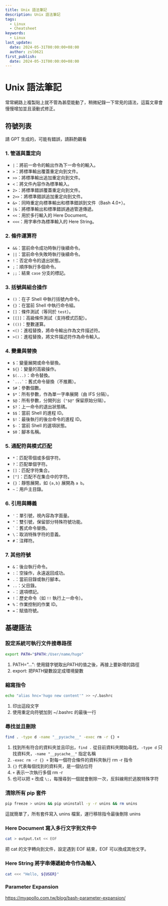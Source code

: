 ```yaml
---
title: Unix 語法筆記
description: Unix 語法筆記
tags:
  - Linux
  - Cheatsheet
keywords:
  - Linux
last_update:
  date: 2024-05-31T00:00:00+08:00
  author: zsl0621
first_publish:
  date: 2024-05-31T00:00:00+08:00
---
```


# Unix 語法筆記

常常網路上複製貼上就不管為甚麼能動了，稍微紀錄一下常見的語法，這篇文章會慢慢增加並且滾動式修正。

## 符號列表

請 GPT 生成的，可能有錯誤，請斟酌觀看

### 1. 管道與重定向

- `|`：將前一命令的輸出作為下一命令的輸入。
- `>`：將標準輸出覆蓋重定向到文件。
- `>>`：將標準輸出追加重定向到文件。
- `<`：將文件內容作為標準輸入。
- `2>`：將標準錯誤覆蓋重定向到文件。
- `2>>`：將標準錯誤追加重定向到文件。
- `&>`：同時重定向標準輸出和標準錯誤到文件（Bash 4.0+）。
- `|&`：將標準輸出和標準錯誤通過管道傳遞。
- `<<`：用於多行輸入的 Here Document。
- `<<<`：用字串作為標準輸入的 Here String。

### 2. 條件運算符

- `&&`：當前命令成功時執行後續命令。
- `||`：當前命令失敗時執行後續命令。
- `!`：否定命令的退出狀態。
- `;`：順序執行多個命令。
- `;;`：結束 `case` 分支的標記。

### 3. 括號與組合操作

- `()`：在子 Shell 中執行括號內命令。
- `{}`：在當前 Shell 中執行命令組。
- `[]`：條件測試（等同於 `test`）。
- `[[]]`：高級條件測試（支持模式匹配）。
- `(())`：整數運算。
- `<()`：進程替換，將命令輸出作為文件描述符。
- `>()`：進程替換，將文件描述符作為命令輸入。

### 4. 變量與替換

- `$`：變量展開或命令替換。
- `${}`：變量的高級操作。
- `$(...)`：命令替換。
- `` `...` ``：舊式命令替換（不推薦）。
- `$#`：參數個數。
- `$*`：所有參數，作為單一字串展開（由 IFS 分隔）。
- `$@`：所有參數，分開列出（`"$@"` 保留原始分隔）。
- `$?`：上一命令的退出狀態碼。
- `$$`：當前 Shell 的進程 ID。
- `$!`：最後執行的後台命令的進程 ID。
- `$-`：當前 Shell 的選項狀態。
- `$0`：腳本名稱。

### 5. 通配符與模式匹配

- `*`：匹配零個或多個字符。
- `?`：匹配單個字符。
- `[]`：匹配字符集合。
- `[^]`：匹配不在集合中的字符。
- `{}`：靜態展開，如 `{a,b}` 展開為 `a b`。
- `~`：用戶主目錄。

### 6. 引用與轉義

- `'`：單引號，視內容為字面量。
- `"`：雙引號，保留部分特殊符號功能。
- `` ` ``：舊式命令替換。
- `\`：取消特殊字符的意義。
- `#`：注釋符。

### 7. 其他符號

- `&`：後台執行命令。
- `:`：空操作，永遠返回成功。
- `.`：當前目錄或執行腳本。
- `..`：父目錄。
- `-`：選項標記。
- `!`：歷史命令（如 `!!` 執行上一命令）。
- `%`：作業控制的作業 ID。
- `=`：賦值符號。

## 基礎語法

### 設定系統可執行文件搜尋路徑

```sh
export PATH="$PATH:/User/name/hugo"
```

1. PATH="...": 使用錢字號取出PATH的值之後，再接上要新增的路徑
2. export: 把PATH變數設定成環境變數

### 縮寫指令

```sh
echo "alias hnc='hugo new content'" >> ~/.bashrc
```

1. 印出這段文字
2. 使用重定向符號加到 ~/.bashrc 的最後一行

### 尋找並且刪除

```sh
find . -type d -name "__pycache__" -exec rm -r {} +
```

1. 找到所有符合的資料夾並且印出，`find .` 從目前資料夾開始尋找，`-type d` 只找資料夾，`-name "__pycache__"` 指定名稱
2. `-exec rm -r {} +` 對每一個符合條件的資料夾執行 rm -r 指令
3. `{}` 代表每個找到的資料夾，是一個佔位符
4. `+` 表示一次執行多個 rm -r
5. 也可以把 `+` 改成 `\;`，每搜尋到一個就會刪除一次，反斜線用於逃脫特殊字符

### 清除所有 pip 套件

```sh
pip freeze > unins && pip uninstall -y -r unins && rm unins
```

這就簡單了，所有套件寫入 unins 檔案，運行移除指令最後刪除 unins

### Here Document 寫入多行文字到文件中

```sh
cat > output.txt << EOF
```

把 cat 的文字轉向到文件，設定遇到 EOF 結束，EOF 可以換成其他文字。

### Here String 將字串傳遞給命令作為輸入

```sh
cat <<< "Hello, ${USER}"
```

###

### Parameter Expansion

https://myapollo.com.tw/blog/bash-parameter-expansion/
